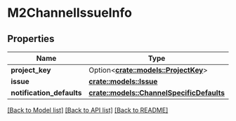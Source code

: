# M2ChannelIssueInfo

## Properties

Name | Type | Description | Notes
------------ | ------------- | ------------- | -------------
**project_key** | Option<[**crate::models::ProjectKey**](ProjectKey.md)> |  | [optional]
**issue** | [**crate::models::Issue**](Issue.md) |  | 
**notification_defaults** | [**crate::models::ChannelSpecificDefaults**](ChannelSpecificDefaults.md) |  | 

[[Back to Model list]](../README.md#documentation-for-models) [[Back to API list]](../README.md#documentation-for-api-endpoints) [[Back to README]](../README.md)



